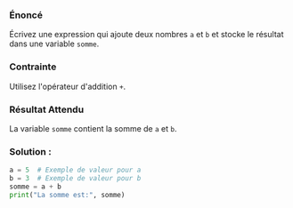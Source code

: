 
### Énoncé

Écrivez une expression qui ajoute deux nombres `a` et `b` et stocke le résultat dans une variable `somme`.

### Contrainte

Utilisez l'opérateur d'addition `+`.

### Résultat Attendu

La variable `somme` contient la somme de `a` et `b`.

### Solution :

```python
a = 5  # Exemple de valeur pour a
b = 3  # Exemple de valeur pour b
somme = a + b
print("La somme est:", somme)
```
